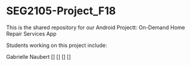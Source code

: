 # SEG2105-Project_F18

This is the shared repository for our Android Projectt: On-Demand Home Repair Services App

Students working on this project include:

Gabrielle Naubert
[]
[]
[]
[]
